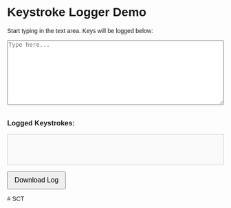 <!DOCTYPE html>
<html lang="en">
<head>
  <meta charset="UTF-8">
  <title>Keystroke Logger Demo</title>
  <style>
    body {
      font-family: Arial, sans-serif;
      padding: 20px;
    }
    textarea {
      width: 100%;
      height: 150px;
      margin-bottom: 10px;
    }
    #logBox {
      border: 1px solid #ccc;
      padding: 10px;
      min-height: 50px;
      margin-bottom: 10px;
      white-space: pre-wrap;
      background-color: #f9f9f9;
    }
    button {
      padding: 10px 15px;
      font-size: 16px;
      cursor: pointer;
    }
  </style>
</head>
<body>
  <h1>Keystroke Logger Demo</h1>
  <p>Start typing in the text area. Keys will be logged below:</p>

  <textarea id="typingArea" placeholder="Type here..."></textarea>

  <h3>Logged Keystrokes:</h3>
  <div id="logBox"></div>

  <button onclick="downloadLog()">Download Log</button>

  <script>
    let keystrokeLog = [];

    document.addEventListener("keydown", function(event) {
      const key = event.key;

      // Store key
      keystrokeLog.push(key);

      // Show key in the logBox
      const logBox = document.getElementById("logBox");
      logBox.textContent += key + " ";
    });

    function downloadLog() {
      const blob = new Blob([keystrokeLog.join(" ")], { type: "text/plain" });
      const url = URL.createObjectURL(blob);

      const a = document.createElement("a");
      a.href = url;
      a.download = "keystroke_log.txt";
      a.click();

      URL.revokeObjectURL(url);
    }
  </script>
</body>
</html>
# SCT
